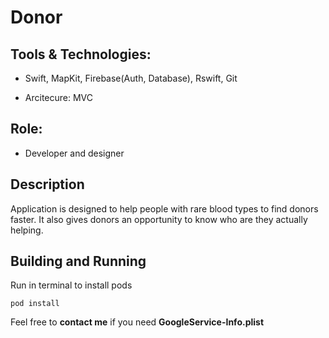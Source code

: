 # Donor

## Tools & Technologies: 

* Swift, MapKit, Firebase(Auth, Database), Rswift, Git

* Arcitecure:  MVC


## Role: 

* Developer and designer 


## Description

Application is designed to help people with rare blood types to find donors faster. It also gives donors an opportunity to know who are they actually helping.

## Building and Running

Run in terminal to install pods

```
pod install
```
Feel free to **contact me** if you need **GoogleService-Info.plist**
